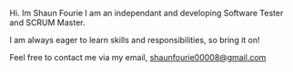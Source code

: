 Hi. Im Shaun Fourie
I am an independant and developing Software Tester and SCRUM Master.

I am always eager to learn skills and responsibilities, so bring it on!

Feel free to contact me via my email, shaunfourie00008@gmail.com

<!---
ShaunFourie/ShaunFourie is a ✨ special ✨ repository because its `README.md` (this file) appears on your GitHub profile.
You can click the Preview link to take a look at your changes.
--->
